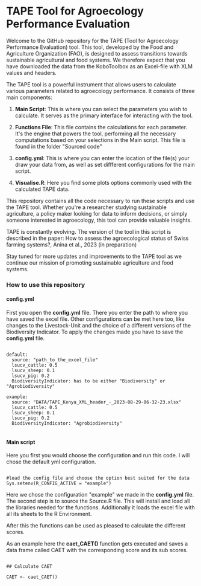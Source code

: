 # TAPE Tool for Agroecology Performance Evaluation

Welcome to the GitHub repository for the TAPE (Tool for Agroecology Performance Evaluation) tool. This tool, developed by the Food and Agriculture Organization (FAO), is designed to assess transitions towards sustainable agricultural and food systems. We therefore expect that you have downloaded the data from the KoboToolbox as an Excel-file with XLM values and headers.

The TAPE tool is a powerful instrument that allows users to calculate various parameters related to agroecology performance. It consists of three main components:

1.  **Main Script**: This is where you can select the parameters you wish to calculate. It serves as the primary interface for interacting with the tool.

2.  **Functions File**: This file contains the calculations for each parameter. It's the engine that powers the tool, performing all the necessary computations based on your selections in the Main script. This file is found in the folder "Sourced code"

3.  **config.yml**: This is where you can enter the location of the file(s) your draw your data from, as well as set diffferent configurations for the main script.

4. **Visualise.R**: Here you find some plots options commonly used with the calculated TAPE data.

This repository contains all the code necessary to run these scripts and use the TAPE tool. Whether you're a researcher studying sustainable agriculture, a policy maker looking for data to inform decisions, or simply someone interested in agroecology, this tool can provide valuable insights.

TAPE is constantly evolving. The version of the tool in this script is described in the paper: How to assess the agroecological status of Swiss farming systems?, Anina et al., 2023 (in preparation)

Stay tuned for more updates and improvements to the TAPE tool as we continue our mission of promoting sustainable agriculture and food systems.

### How to use this repository

#### config.yml

First you open the **config.yml** file. There you enter the path to where you have saved the excel file. Other configurations can be met here too, like changes to the Livestock-Unit and the choice of a different versions of the Biodiversity Indicator. To apply the changes made you have to save the **config.yml** file.


```

default:
  source: "path_to_the_excel_file"
  lsucv_cattle: 0.5
  lsucv_sheep: 0.1
  lsucv_pig: 0.2
  BiodiversityIndicator: has to be either "Biodiversity" or "Agrobiodiversity"

example:
  source: "DATA/TAPE_Kenya_XML_header_-_2023-08-29-06-32-23.xlsx"
  lsucv_cattle: 0.5
  lsucv_sheep: 0.1
  lsucv_pig: 0.2
  BiodiversityIndicator: "Agrobiodiversity"
  
```

#### Main script

Here you first you would choose the configuration and run this code. I will chose the default yml configuration.

```

#load the config file and choose the option best suited for the data
Sys.setenv(R_CONFIG_ACTIVE = "example")

```

Here we chose the configuration "example" we made in the **config.yml** file. The second step is to source the Source.R file. This will install and load all the libraries needed for the functions. Additionally it loads the excel file with all its sheets to the R Environment.

After this the functions can be used as pleased to calculate the different scores.

As an example here the **caet_CAET()** function gets executed and saves a data frame called CAET with the corresponding score and its sub scores.

```

## Calculate CAET

CAET <- caet_CAET()

```

